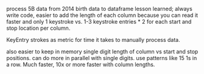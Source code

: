 process 5B data from 2014 birth data to dataframe 
lesson learned; always write code, easier to add the length of each column because
you can read it faster and only 1 keystroke vs. 1-3 keystroke entries * 2 for each start and
stop location per column. 

KeyEntry strokes as metric for time it takes to manually process data. 

also easier to keep in memory single digit length of column vs start and stop positions. can do more in parallel with single digits. use patterns like 15 1s in a row. Much faster, 10x or more faster with column lengths. 

